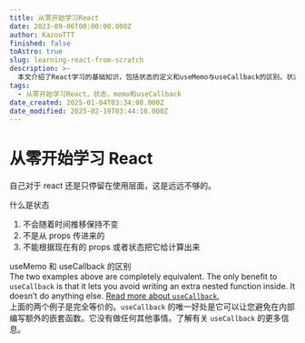 ```yaml
---
title: 从零开始学习React
date: 2023-09-06T00:00:00.000Z
author: KazooTTT
finished: false
toAstro: true
slug: learning-react-from-scratch
description: >-
  本文介绍了React学习的基础知识，包括状态的定义和useMemo与useCallback的区别。状态是React中一个重要的概念，它不是静态的，不依赖于props，也不能通过现有的props或状态计算得出。文章还解释了useMemo和useCallback在React中的应用，指出useCallback的主要优势在于避免编写额外的嵌套函数，两者在功能上是等价的。
tags:
  - 从零开始学习React，状态，memo和useCallback
date_created: 2025-01-04T03:34:08.000Z
date_modified: 2025-02-19T03:44:10.000Z
---
```


# 从零开始学习 React

自己对于 react 还是只停留在使用层面，这是远远不够的。

什么是状态

1. 不会随着时间推移保持不变
2. 不是从 props 传进来的
3. 不能根据现在有的 props 或者状态把它给计算出来

useMemo 和 useCallback 的区别  
The two examples above are completely equivalent. The only benefit to `useCallback` is that it lets you avoid writing an extra nested function inside. It doesn’t do anything else. [Read more about `useCallback`.](<https://react.dev/reference/react/useCallback>)  
上面的两个例子是完全等价的。`useCallback` 的唯一好处是它可以让您避免在内部编写额外的嵌套函数。它没有做任何其他事情。了解有关 `useCallback` 的更多信息。
